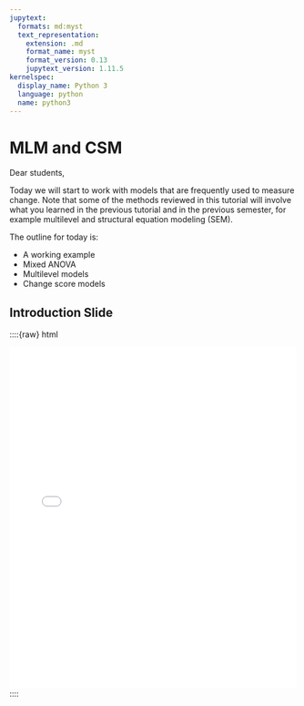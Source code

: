 ```yaml
---
jupytext:
  formats: md:myst
  text_representation:
    extension: .md
    format_name: myst
    format_version: 0.13
    jupytext_version: 1.11.5
kernelspec:
  display_name: Python 3
  language: python
  name: python3
---
```


# MLM and CSM

Dear students, 

Today we will start to work with models that are frequently used to measure change. Note that some of the methods reviewed in this tutorial will involve what you learned in the previous tutorial and in the previous semester, for example multilevel and structural equation modeling (SEM). 

The outline for today is: 

* A working example
* Mixed ANOVA
* Multilevel models
* Change score models

## Introduction Slide

::::{raw} html
<iframe src="../../../_static/Session2.pdf" width="100%" height="600px" style="border: none;">
    <p style="text-align: center;">Your browser does not support embedding PDFs.<br>
    <a href="../../../_static/Session2.pdf" target="_blank" rel="noopener noreferrer">Download the PDF instead</a>.</p>
</iframe>
::::

